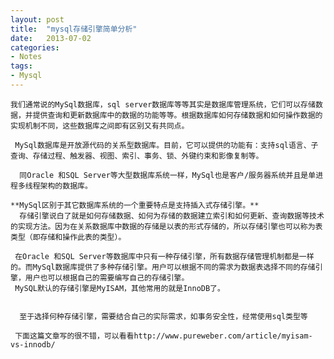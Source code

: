 ```yaml
---
layout: post
title:  "mysql存储引擎简单分析"
date:   2013-07-02
categories: 
- Notes 
tags:
- Mysql
---
```

    我们通常说的MySql数据库，sql server数据库等等其实是数据库管理系统，它们可以存储数据，并提供查询和更新数据库中的数据的功能等等。根据数据库如何存储数据和如何操作数据的实现机制不同，这些数据库之间即有区别又有共同点。
   
     MySql数据库是开放源代码的关系型数据库。目前，它可以提供的功能有：支持sql语言、子查询、存储过程、触发器、视图、索引、事务、锁、外键约束和影像复制等。
    
      同Oracle 和SQL Server等大型数据库系统一样，MySql也是客户/服务器系统并且是单进程多线程架构的数据库。
      
    **MySql区别于其它数据库系统的一个重要特点是支持插入式存储引擎。**
      存储引擎说白了就是如何存储数据、如何为存储的数据建立索引和如何更新、查询数据等技术的实现方法。因为在关系数据库中数据的存储是以表的形式存储的，所以存储引擎也可以称为表类型（即存储和操作此表的类型）。
      
     在Oracle 和SQL Server等数据库中只有一种存储引擎，所有数据存储管理机制都是一样的。而MySql数据库提供了多种存储引擎。用户可以根据不同的需求为数据表选择不同的存储引擎，用户也可以根据自己的需要编写自己的存储引擎。
     MySQL默认的存储引擎是MyISAM，其他常用的就是InnoDB了。
     

      至于选择何种存储引擎，需要结合自己的实际需求，如事务安全性，经常使用sql类型等
     
     下面这篇文章写的很不错，可以看看http://www.pureweber.com/article/myisam-vs-innodb/
